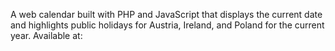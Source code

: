 A web calendar built with PHP and JavaScript that displays the current date and highlights public holidays for Austria, Ireland, and Poland for the current year.
Available at: 
